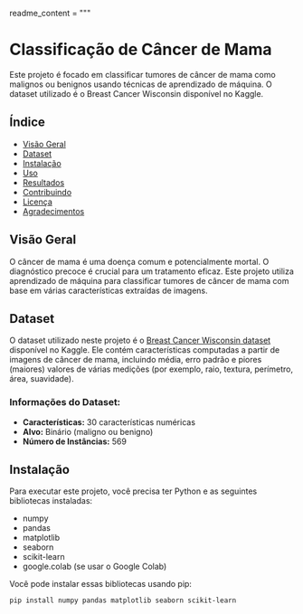 readme_content = """
# Classificação de Câncer de Mama

Este projeto é focado em classificar tumores de câncer de mama como malignos ou benignos usando técnicas de aprendizado de máquina. O dataset utilizado é o Breast Cancer Wisconsin disponível no Kaggle.

## Índice
- [Visão Geral](#visão-geral)
- [Dataset](#dataset)
- [Instalação](#instalação)
- [Uso](#uso)
- [Resultados](#resultados)
- [Contribuindo](#contribuindo)
- [Licença](#licença)
- [Agradecimentos](#agradecimentos)

## Visão Geral
O câncer de mama é uma doença comum e potencialmente mortal. O diagnóstico precoce é crucial para um tratamento eficaz. Este projeto utiliza aprendizado de máquina para classificar tumores de câncer de mama com base em várias características extraídas de imagens.

## Dataset
O dataset utilizado neste projeto é o [Breast Cancer Wisconsin dataset](https://www.kaggle.com/datasets/uciml/breast-cancer-wisconsin-data) disponível no Kaggle. Ele contém características computadas a partir de imagens de câncer de mama, incluindo média, erro padrão e piores (maiores) valores de várias medições (por exemplo, raio, textura, perímetro, área, suavidade).

### Informações do Dataset:
- **Características:** 30 características numéricas
- **Alvo:** Binário (maligno ou benigno)
- **Número de Instâncias:** 569

## Instalação
Para executar este projeto, você precisa ter Python e as seguintes bibliotecas instaladas:

- numpy
- pandas
- matplotlib
- seaborn
- scikit-learn
- google.colab (se usar o Google Colab)

Você pode instalar essas bibliotecas usando pip:

```sh
pip install numpy pandas matplotlib seaborn scikit-learn

